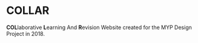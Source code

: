 # COLLAR
**COL**laborative **L**earning And **R**evision
 Website created for the MYP Design Project in 2018.
